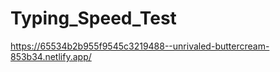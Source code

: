 # Typing_Speed_Test

<a>https://65534b2b955f9545c3219488--unrivaled-buttercream-853b34.netlify.app/</a>
